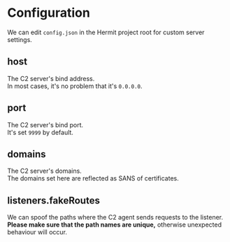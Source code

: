 # Configuration

We can edit `config.json` in the Hermit project root for custom server settings.

## host

The C2 server's bind address.  
In most cases, it's no problem that it's `0.0.0.0`.

## port

The C2 server's bind port.  
It's set `9999` by default.

## domains

The C2 server's domains.  
The domains set here are reflected as SANS of certificates.

## listeners.fakeRoutes

We can spoof the paths where the C2 agent sends requests to the listener.  
**Please make sure that the path names are unique,** otherwise unexpected behaviour will occur.
